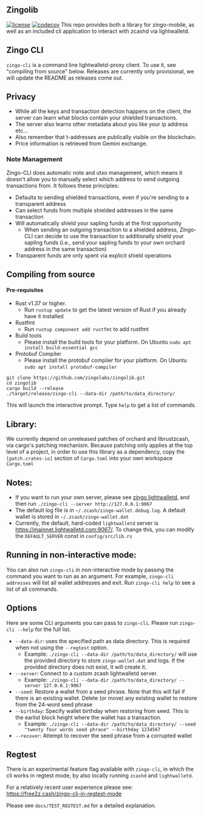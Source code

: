## Zingolib
[![license](https://img.shields.io/github/license/zingolabs/zingolib)](LICENSE) [![codecov](https://codecov.io/gh/zingolabs/zingolib/branch/dev/graph/badge.svg?token=WMKTJMQY28)](https://codecov.io/gh/zingolabs/zingolib)
This repo provides both a library for zingo-mobile, as well as an included cli application to interact with zcashd via lightwalletd.

## Zingo CLI
`zingo-cli` is a command line lightwalletd-proxy client. To use it, see "compiling from source" below. Releases are currently only provisional, we will update the README as releases come out.

## Privacy
* While all the keys and transaction detection happens on the client, the server can learn what blocks contain your shielded transactions.
* The server also learns other metadata about you like your ip address etc...
* Also remember that t-addresses are publically visible on the blockchain.
* Price information is retrieved from Gemini exchange.

### Note Management
Zingo-CLI does automatic note and utxo management, which means it doesn't allow you to manually select which address to send outgoing transactions from. It follows these principles:
* Defaults to sending shielded transactions, even if you're sending to a transparent address
* Can select funds from multiple shielded addresses in the same transaction
* Will automatically shield your sapling funds at the first opportunity
    * When sending an outgoing transaction to a shielded address, Zingo-CLI can decide to use the transaction to additionally shield your sapling funds (i.e., send your sapling funds to your own orchard address in the same transaction)
* Transparent funds are only spent via explicit shield operations

## Compiling from source

#### Pre-requisites
* Rust v1.37 or higher.
    * Run `rustup update` to get the latest version of Rust if you already have it installed
* Rustfmt
    * Run `rustup component add rustfmt` to add rustfmt
* Build tools
    * Please install the build tools for your platform. On Ubuntu `sudo apt install build-essential gcc`
* Protobuf Compiler
    * Please install the protobuf compiler for your platform. On Ubuntu `sudo apt install protobuf-compiler`

```
git clone https://github.com/zingolabs/zingolib.git
cd zingolib
cargo build --release
./target/release/zingo-cli --data-dir /path/to/data_directory/
```

This will launch the interactive prompt. Type `help` to get a list of commands.

## Library:
We currently depend on unreleased patches of orchard and librustzcash, via cargo's patching mechanism.
Because patching only applies at the top level of a project, in order to use this library as a dependency, copy the `[patch.crates-io]` section of `Cargo.toml` into your own workspace `Cargo.toml`

## Notes:
* If you want to run your own server, please see [zingo lightwalletd](https://github.com/zingolabs/lightwalletd), and then run `./zingo-cli --server http://127.0.0.1:9067`
* The default log file is in `~/.zcash/zingo-wallet.debug.log`. A default wallet is stored in `~/.zcash/zingo-wallet.dat`
* Currently, the default, hard-coded `lightwalletd` server is https://mainnet.lightwalletd.com:9067/. To change this, you can modify the `DEFAULT_SERVER` const in `config/src/lib.rs`

## Running in non-interactive mode:
You can also run `zingo-cli` in non-interactive mode by passing the command you want to run as an argument. For example, `zingo-cli addresses` will list all wallet addresses and exit.
Run `zingo-cli help` to see a list of all commands.

## Options
Here are some CLI arguments you can pass to `zingo-cli`. Please run `zingo-cli --help` for the full list.

* `--data-dir`: uses the specified path as data directory. This is required when not using the `--regtest` option.
    * Example: `./zingo-cli --data-dir /path/to/data_directory/` will use the provided directory to store `zingo-wallet.dat` and logs. If the provided directory does not exist, it will create it.
* `--server`: Connect to a custom zcash lightwalletd server.
    * Example: `./zingo-cli --data-dir /path/to/data_directory/ --server 127.0.0.1:9067`
* `--seed`: Restore a wallet from a seed phrase. Note that this will fail if there is an existing wallet. Delete (or move) any existing wallet to restore from the 24-word seed phrase
* `--birthday`: Specify wallet birthday when restoring from seed. This is the earlist block height where the wallet has a transaction.
    * Example: `./zingo-cli --data-dir /path/to/data_directory/ --seed "twenty four words seed phrase" --birthday 1234567`
* `--recover`: Attempt to recover the seed phrase from a corrupted wallet

## Regtest
There is an experimental feature flag available with `zingo-cli`, in which the cli works in regtest mode, by also locally running `zcashd` and `lightwalletd`.

For a relatively recent user experience please see: https://free2z.cash/zingo-cli-in-regtest-mode

Please see `docs/TEST_REGTEST.md` for a detailed explanation.

